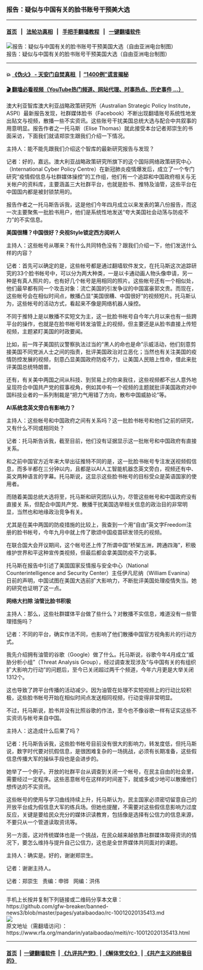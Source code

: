 ### 报告：疑似与中国有关的脸书账号干预美大选
------------------------

#### [首页](https://github.com/gfw-breaker/banned-news3/blob/master/README.md) &nbsp;&nbsp;|&nbsp;&nbsp; [法轮功真相](https://github.com/begood0513/basic/blob/master/README.md)  &nbsp;&nbsp;|&nbsp;&nbsp; [手把手翻墙教程](https://github.com/gfw-breaker/guides/wiki)  &nbsp;&nbsp;|&nbsp;&nbsp; [一键翻墙软件](https://github.com/gfw-breaker/nogfw/blob/master/README.md)  



<div id="headerimg">
 <img alt="报告：疑似与中国有关的脸书账号干预美国大选（自由亚洲电台制图）" src="https://www.rfa.org/mandarin/yataibaodao/meiti/rc-10012020135413.html/ex0609a.jpg/image" title="报告：疑似与中国有关的脸书账号干预美国大选（自由亚洲电台制图）"/>
 <div id="headerimgcontents">
  <div id="headerimgcaption">
   <span>
    报告：疑似与中国有关的脸书账号干预美国大选（自由亚洲电台制图）
   </span>
   <!-- zoomattribute -->
  </div>
  <!-- headerimgcaption -->
 </div>
 <!-- headerimagecontents -->
</div>

<hr/>


#### 💥 [《伪火》 - 天安门自焚真相 ](http://158.247.195.190:10000/videos/blog/weihuo.html)&nbsp; |&nbsp; [“1400例”谎言揭秘  ](http://158.247.195.190:10000/videos/blog/jiexi1400.html)

#### [ 🎬  翻墙必看视频（YouTube热门频道、网站代理、时事热点、历史事件 ...）](https://github.com/gfw-breaker/links/blob/master/banned.md)

<div id="storytext">
 <div>
  <div class="slot_header">
  </div>
 </div>
 <p>
  澳大利亚智库澳大利亚战略政策研究所（Australian Strategic Policy Institute，ASPI）最新报告发现，社群媒体脸书（Facebook）不断出现翻墙账号系统性地发出贴文与视频，散播一些不实资讯。这些账号干扰美国总统大选与配合中共叙事的用意明显。报告作者之一托马斯（Elise Thomas）就此接受本台记者郑崇生的书面采访，下面我们就请郑崇生跟我们介绍一下情况。
 </p>
 <p>
 </p>
 <div>
 </div>
 <div>
  <p>
  </p>
  <p>
   主持人：能不能先跟我们介绍这个智库的最新研究报告与发现？
  </p>
  <p>
   记者：好的，嘉远。澳大利亚战略政策研究所旗下的这个国际网络政策研究中心（International Cyber​​ Policy Centre）在新冠肺炎疫情爆发后，成立了一个专门研究“疫情假信息与社群媒体操控”的工作组，他们有一个追踪和中国政府相关与无关帐户的资料库，主要涵盖三大社群平台，也就是脸书、推特及油管，这些平台在中国国内都是被封锁禁用的。
  </p>
  <p>
   报告作者之一托马斯告诉我，这是他们今年四月成立以来发表的第八份报告，而这一次主要聚焦一批脸书用户，他们是系统性地发送“夸大美国社会动荡与防疫不力”的不实信息。
  </p>
  <p>
   <b>
    美国很糟？中国很好？央视Style锁定西方阅听人
   </b>
  </p>
  <p>
   主持人：这些帐号从哪来？有什么共同特色没有？跟我们介绍一下，他们发送什么样的内容？
  </p>
  <p>
   记者：首先可以确定的是，这些帐号都是通过翻墙软件发文，在托马斯这次追踪研究的33个脸书帐号中，可以分为两大种类，一是以卡通动画人物头像申请，另一种是有真人照片的，也有好几个帐号是用相同的照片。这些帐号还有一个相似处，他们最早都有同一个攻击对象：流亡美国的引发争议的中国富豪郭文贵。而现在，这些帐号会在相似时间点，散播凸显“美国很糟、中国很好”的视频短片。托马斯认为，这些帐号的活动方式，看起来不像是网络机器人操控。
  </p>
  <p>
   不同于推特上是以散播不实短文为主，这一批脸书帐号自今年六月以来也有一些跨平台的操作，也就是在脸书帐号转发油管上的视频，但主要还是从脸书直接上传短视频，主题紧盯美国的时政要闻。
  </p>
  <p>
   比如，前一阵子美国抗议警察执法过当的“黑人的命也是命”示威活动，他们刻意剪接美国不同党派人士之间的指责，批评美国政治对立恶化；当然也有关注美国的疫情防控发展的视频，刻意凸显美国政府防疫不力，让美国人民赔上性命，借此来批评美国总统特朗普。
  </p>
  <p>
   还有，有关美中两国之间从科技、到贸易上的你来我往，这些视频都不出人意外地呈现符合中国共产党的叙事视角，例如其中有一个视频的主题就批评美国政府对中国科技业者的一系列制裁是“把力气用错了方向，散布中国威胁论”等。
  </p>
  <p>
   <b>
    AI系统念英文旁白有影响力？
   </b>
  </p>
  <p>
   主持人：这些帐号和中国政府之间有关系吗？这一批脸书帐号和他们之前的研究，又有什么不同或相同处？
  </p>
  <p>
   记者：托马斯告诉我，截至目前，他们没有证据显示这一批帐号和中国政府有直接关系。
  </p>
  <p>
   和之前中国官方近年来大举出征推特不同的是，这一批脸书帐号专注发送视频假信息，而多半都在三分钟以内，且都是以AI人工智能机器念英文旁白，视频还有中、英文两种语言的字幕。托马斯说，这显示这些脸书帐号的目标受众是英语国家的使用者。
  </p>
  <p>
   而随着美国总统大选将至，托马斯和研究团队认为，尽管这些帐号和中国政府没有直接关 系，但配合中国共产党、散播干扰美国选举相关信息的政治目的非常明显，当然也和地缘政治竞争有关。
  </p>
  <p>
   尤其是在美中两国的防疫措施的比较上，我查到一个用“自由”英文字Freedom注册的脸书帐号，今年九月中就上传了歌颂中国疫苗研发领先的视频。
  </p>
  <p>
   在联合国大会开议期间，这个帐号还上传了所谓中国“桥架五洲，跨通四海”，积极维护世界和平这种宣传类视频，但最后都会拿美国防疫不力说事。
  </p>
  <p>
   托马斯在报告中引述了美国国家反情报与安全中心（National Counterintelligence and Security Center）主任伊凡尼纳（William Evanina）日前的声明，中国试图在美国大选前扩大影响力，不断批评美国处理疫情失当。她的研究也证明了这一点。
  </p>
  <p>
   <b>
    网络大扫除 油管比脸书积极
   </b>
  </p>
  <p>
   主持人：那么，这些社群媒体平台做了些什么？对散播不实信息，难道没有一些管理措施吗？
  </p>
  <p>
   记者：不同的平台，确实作法不同，也影响了他们散播中国官方视角影片的行动方式。
  </p>
  <p>
   我先介绍拥有油管的谷歌（Google）做了什么。托马斯说，谷歌今年4月成立“威胁分析小组”（Threat Analysis Group），经过调查发现涉及“与中国有关的有组织扩大影响力行动”的问题后，至今已关闭超过两千个频道，今年六月更是大举关闭1312个。
  </p>
  <p>
   这也导致了跨平台传播的活动减少。因为油管在处理不实短视频上的行动比较积极，这些脸书帐号开始在相似时间点发送相同视频，行动变得非常明显。
  </p>
  <p>
   不过，托马斯说，脸书并没有比照谷歌的作法，至今也不像谷歌一样有证实这些不实资讯与帐号来自中国。
  </p>
  <p>
   主持人：这造成什么后果了吗？
  </p>
  <p>
   记者：托马斯告诉我，这些脸书帐号目前没有很大的影响力，转发度低，但托马斯说，数字时代要对抗假信息，是很困难复杂的一场挑战，必须有长期准备，这些假信息传播大军的操纵手段也是会进步的。
  </p>
  <p>
   她举了一个例子。开放的社群平台从调查到关闭一个帐号，在民主自由的社会里，需要经过一定程序。这些恶意帐号在这样的时间差下，就或多或少地可以散播他们想传达的不实资讯。
  </p>
  <p>
   这些帐号的使用与学习曲线持续上升，托马斯认为，民主国家必须密切留意自己的开放平台成为假信息大军的练兵场。但她也提醒，不需要对这些假信息影响力过度反应，关键是要给民众充分的媒体识读教育，包括像是选择有公信力的信息来源，不要只从一个管道读取资讯等。
  </p>
  <p>
   另一方面，这对传统媒体也是一个挑战，在民众越来越依靠社群媒体取得资讯的情况下，要怎么维持与提升自己公信力，这也是全世界媒体共同面对的课题。
  </p>
  <p>
   主持人：确实是。好的，谢谢郑崇生。
  </p>
  <p>
   记者：谢谢主持人。
  </p>
  <p>
  </p>
  <p>
   记者：郑崇生   责编：申铧   网编：洪伟
  </p>
 </div>
</div>

<hr/>
手机上长按并复制下列链接或二维码分享本文章：<br/>
https://github.com/gfw-breaker/banned-news3/blob/master/pages/yataibaodao/rc-10012020135413.md <br/>
<a href='https://github.com/gfw-breaker/banned-news3/blob/master/pages/yataibaodao/rc-10012020135413.md'><img src='https://github.com/gfw-breaker/banned-news3/blob/master/pages/yataibaodao/rc-10012020135413.md.png'/></a> <br/>
原文地址（需翻墙访问）：https://www.rfa.org/mandarin/yataibaodao/meiti/rc-10012020135413.html


------------------------
#### [首页](https://github.com/gfw-breaker/banned-news3/blob/master/README.md) &nbsp;|&nbsp; [一键翻墙软件](https://github.com/gfw-breaker/nogfw/blob/master/README.md) &nbsp;| [《九评共产党》](https://github.com/gfw-breaker/9ping.md/blob/master/README.md#九评之一评共产党是什么) | [《解体党文化》](https://github.com/gfw-breaker/jtdwh.md/blob/master/README.md) | [《共产主义的终极目的》](https://github.com/gfw-breaker/gczydzjmd.md/blob/master/README.md)


<img src='http://gfw-breaker.win/banned-news3/pages/yataibaodao/rc-10012020135413.md' width='0px' height='0px'/>